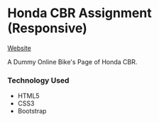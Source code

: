 # Honda CBR Assignment (Responsive)

[Website](https://assignment-honda.netlify.app/)

A Dummy Online Bike's Page of Honda CBR.

### Technology Used
- HTML5
- CSS3
- Bootstrap

